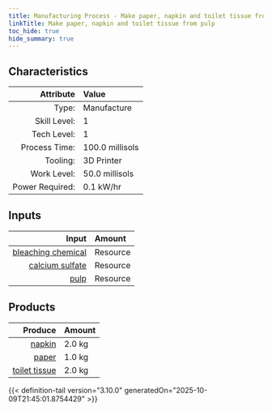 ```yaml
---
title: Manufacturing Process - Make paper, napkin and toilet tissue from pulp
linkTitle: Make paper, napkin and toilet tissue from pulp
toc_hide: true
hide_summary: true
---
```

<!-- This is generated by the MarsSim HelpGenertor, do not edit. -->


## Characteristics

| Attribute      | Value |
|--------:|:------|
|Type:|Manufacture|
|Skill Level:|1|
|Tech Level:|1|
|Process Time:|100.0 millisols|
|Tooling:|3D Printer|
|Work Level:|50.0 millisols|
|Power Required:|0.1 kW/hr|

## Inputs

| Input      | Amount |
|--------:|:------|
|[bleaching chemical](/docs/definitions/resource/bleaching-chemical)|Resource|0.05 kg|
|[calcium sulfate](/docs/definitions/resource/calcium-sulfate)|Resource|0.05 kg|
|[pulp](/docs/definitions/resource/pulp)|Resource|5.0 kg|

## Products


| Produce      | Amount |
|--------:|:------|
|[napkin](/docs/definitions/resource/napkin)|2.0 kg|
|[paper](/docs/definitions/resource/paper)|1.0 kg|
|[toilet tissue](/docs/definitions/resource/toilet-tissue)|2.0 kg|



{{< definition-tail version="3.10.0" generatedOn="2025-10-09T21:45:01.8754429" >}}



